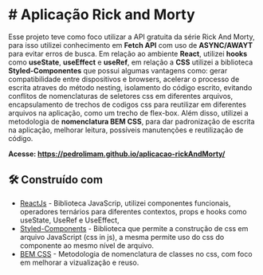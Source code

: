# # Aplicação Rick and Morty

Esse projeto teve como foco utilizar a API gratuita da série Rick And Morty, para isso utilizei conhecimento em <strong>Fetch API</strong> com uso de <strong>ASYNC/AWAYT</strong> para evitar erros de busca. Em relação ao ambiente <strong>React</strong>, utilizei <strong>hooks</strong> como <strong>useState</strong>, <strong>useEffect</strong> e <strong>useRef</strong>, em relação a <strong>CSS</strong> utilizei a biblioteca <strong>Styled-Componentes</strong> que possui algumas vantagens como: gerar compatibilidade entre dispositivos e browsers, acelerar o processo de escrita atraves do método nesting, isolamento do código escrito, evitando conflitos de nomenclaturas de seletores css em diferentes arquivos, encapsulamento de trechos de codigos css para reutilizar em diferentes arquivos na aplicação, como um trecho de flex-box. Além disso, utilizei a metodologia de <strong>nomenclatura BEM CSS</strong>, para dar padronização de escrita na aplicação, melhorar leitura, possíveis manutenções e reutilização de código.

<strong>Acesse: https://pedrolimam.github.io/aplicacao-rickAndMorty/ </strong>

## 🛠️ Construído com

* [ReactJs](https://pt-br.reactjs.org/) - Biblioteca JavaScrip, utilizei componentes funcionais, operadores ternários para diferentes contextos, props e hooks como useState, UseRef e UseEffect, 
* [Styled-Components](https://styled-components.com/docs) - Biblioteca que permite a construção de css em arquivo JavaScript (css in js), a mesma permite uso do css do componente ao mesmo nível de arquivo.
* [BEM CSS](https://en.bem.info/methodology/) - Metodologia de nomenclatura de classes no css, com foco em melhorar a vizualização e reuso.
